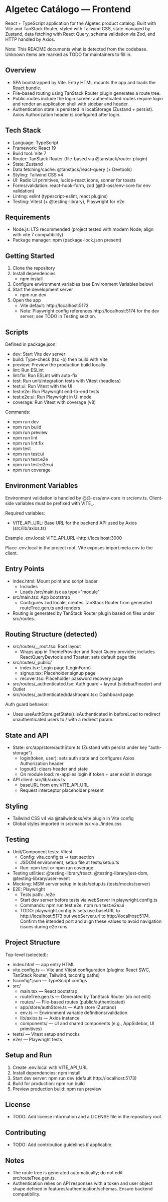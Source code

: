 # Algetec Catálogo — Frontend

React + TypeScript application for the Algetec product catalog. Built with Vite and TanStack Router, styled with Tailwind CSS, state managed by Zustand, data fetching with React Query, schema validation via Zod, and HTTP handled by Axios.

Note: This README documents what is detected from the codebase. Unknown items are marked as TODO for maintainers to fill in.

## Overview
- SPA bootstrapped by Vite. Entry HTML mounts the app and loads the React bundle.
- File-based routing using TanStack Router plugin generates a route tree.
- Public routes include the login screen; authenticated routes require login and render an application shell with sidebar and header.
- Authentication state is persisted in localStorage (Zustand + persist). Axios Authorization header is configured after login.

## Tech Stack
- Language: TypeScript
- Framework: React 19
- Build tool: Vite 7
- Router: TanStack Router (file-based via @tanstack/router-plugin)
- State: Zustand
- Data fetching/cache: @tanstack/react-query (+ Devtools)
- Styling: Tailwind CSS v4
- UI: Radix UI primitives, lucide-react icons, sonner for toasts
- Forms/validation: react-hook-form, zod (@t3-oss/env-core for env validation)
- Linting: eslint (typescript-eslint, react plugins)
- Testing: Vitest (+ @testing-library), Playwright for e2e

## Requirements
- Node.js: LTS recommended (project tested with modern Node; align with vite 7 compatibility)
- Package manager: npm (package-lock.json present)

## Getting Started
1. Clone the repository
2. Install dependencies
   - npm install
3. Configure environment variables (see Environment Variables below)
4. Start the development server
   - npm run dev
5. Open the app
   - Vite default: http://localhost:5173
   - Note: Playwright config references http://localhost:5174 for the dev server; see TODO in Testing section.

## Scripts
Defined in package.json:
- dev: Start Vite dev server
- build: Type-check (tsc -b) then build with Vite
- preview: Preview the production build locally
- lint: Run ESLint
- lint:fix: Run ESLint with auto-fix
- test: Run unit/integration tests with Vitest (headless)
- test:ui: Run Vitest with the UI
- test:e2e: Run Playwright end-to-end tests
- test:e2e:ui: Run Playwright in UI mode
- coverage: Run Vitest with coverage (v8)

Commands:
- npm run dev
- npm run build
- npm run preview
- npm run lint
- npm run lint:fix
- npm test
- npm run test:ui
- npm run test:e2e
- npm run test:e2e:ui
- npm run coverage

## Environment Variables
Environment validation is handled by @t3-oss/env-core in src/env.ts. Client-side variables must be prefixed with VITE_.

Required variables:
- VITE_API_URL: Base URL for the backend API used by Axios (src/lib/axios.ts)

Example .env.local:
VITE_API_URL=http://localhost:3000

Place .env.local in the project root. Vite exposes import.meta.env to the client.

## Entry Points
- index.html: Mount point and script loader
  - Includes <div id="root"></div>
  - Loads /src/main.tsx as type="module"
- src/main.tsx: App bootstrap
  - Configures zod locale, creates TanStack Router from generated routeTree.gen.ts and renders <RouterProvider />.
- Routing is generated by TanStack Router plugin based on files under src/routes.

## Routing Structure (detected)
- src/routes/__root.tsx: Root layout
  - Wraps app in ThemeProvider and React Query provider; includes ReactQueryDevtools and Toaster; sets default page title
- src/routes/_public/
  - index.tsx: Login page (LoginForm)
  - signup.tsx: Placeholder signup page
  - recover.tsx: Placeholder password recovery page
- src/routes/_authenticated.tsx: Auth guard + layout (sidebar/header) and Outlet
- src/routes/_authenticated/dashboard.tsx: Dashboard page

Auth guard behavior:
- Uses useAuthStore.getState().isAuthenticated in beforeLoad to redirect unauthenticated users to / with a redirect param.

## State and API
- State: src/app/store/authStore.ts (Zustand with persist under key "auth-storage")
  - login(token, user): sets auth state and configures Axios Authorization header
  - logout(): clears header and state
  - On module load: re-applies login if token + user exist in storage
- API client: src/lib/axios.ts
  - baseURL from env.VITE_API_URL
  - Request interceptor placeholder present

## Styling
- Tailwind CSS v4 via @tailwindcss/vite plugin in Vite config
- Global styles imported in src/main.tsx via ./index.css

## Testing
- Unit/Component tests: Vitest
  - Config: vite.config.ts -> test section
  - JSDOM environment, setup file at tests/setup.ts
  - Run: npm test or npm run coverage
- Testing utilities: @testing-library/react, @testing-library/jest-dom, @testing-library/user-event
- Mocking: MSW server setup in tests/setup.ts (tests/mocks/server)
- E2E: Playwright
  - Tests path: ./e2e
  - Start dev server before tests via webServer in playwright.config.ts
  - Commands: npm run test:e2e, npm run test:e2e:ui
  - TODO: playwright.config.ts sets use.baseURL to http://localhost:5173 but webServer.url to http://localhost:5174. Confirm the intended port and align these values to avoid navigation issues during e2e runs.

## Project Structure
Top-level (selected):
- index.html — app entry HTML
- vite.config.ts — Vite and Vitest configuration (plugins: React SWC, TanStack Router, Tailwind, tsconfig paths)
- tsconfig*.json — TypeScript configs
- src/
  - main.tsx — React bootstrap
  - routeTree.gen.ts — Generated by TanStack Router (do not edit)
  - routes/ — File-based routes (public/authenticated)
  - app/store/authStore.ts — Auth store (Zustand)
  - env.ts — Environment variable definitions/validation
  - lib/axios.ts — Axios instance
  - components/ — UI and shared components (e.g., AppSidebar, UI primitives)
- tests/ — Vitest setup and mocks
- e2e/ — Playwright tests

## Setup and Run
1. Create .env.local with VITE_API_URL
2. Install dependencies: npm install
3. Start dev server: npm run dev (default http://localhost:5173)
4. Build for production: npm run build
5. Preview production build: npm run preview

## License
- TODO: Add license information and a LICENSE file in the repository root.

## Contributing
- TODO: Add contribution guidelines if applicable.

## Notes
- The route tree is generated automatically; do not edit src/routeTree.gen.ts.
- Authentication relies on API responses with a token and user object shape defined in features/authentication/schemas. Ensure backend compatibility.
